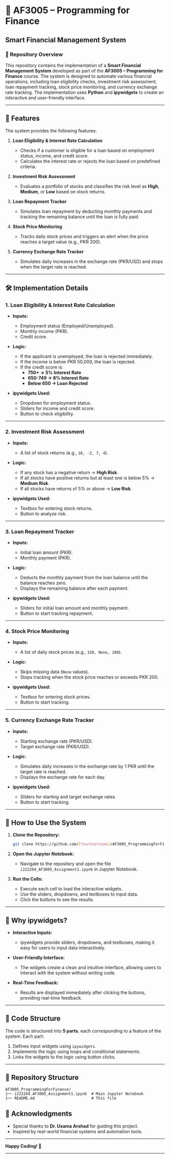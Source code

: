# 📘 AF3005 – Programming for Finance  
## Smart Financial Management System 

 ### 📂 Repository Overview
This repository contains the implementation of a **Smart Financial Management System** developed as part of the **AF3005 – Programming for Finance** course. The system is designed to automate various financial operations, including loan eligibility checks, investment risk assessment, loan repayment tracking, stock price monitoring, and currency exchange rate tracking. The implementation uses **Python** and **ipywidgets** to create an interactive and user-friendly interface.

---
## 🎯 Features  
The system provides the following features:  

1. **Loan Eligibility & Interest Rate Calculation**  
   - Checks if a customer is eligible for a loan based on employment status, income, and credit score.  
   - Calculates the interest rate or rejects the loan based on predefined criteria.
  
2. **Investment Risk Assessment**  
   - Evaluates a portfolio of stocks and classifies the risk level as **High**, **Medium**, or **Low** based on stock returns.  

3. **Loan Repayment Tracker**  
   - Simulates loan repayment by deducting monthly payments and tracking the remaining balance until the loan is fully paid.  

4. **Stock Price Monitoring**  
   - Tracks daily stock prices and triggers an alert when the price reaches a target value (e.g., PKR 200).  

5. **Currency Exchange Rate Tracker**  
   - Simulates daily increases in the exchange rate (PKR/USD) and stops when the target rate is reached.  

---
## 🛠️ Implementation Details  

### **1. Loan Eligibility & Interest Rate Calculation**  
- **Inputs:**  
  - Employment status (Employed/Unemployed).  
  - Monthly income (PKR).  
  - Credit score.  

- **Logic:**  
  - If the applicant is unemployed, the loan is rejected immediately.  
  - If the income is below PKR 50,000, the loan is rejected.  
  - If the credit score is:  
    - **750+ → 5% Interest Rate**  
    - **650-749 → 8% Interest Rate**  
    - **Below 650 → Loan Rejected**  

- **ipywidgets Used:**  
  - Dropdown for employment status.  
  - Sliders for income and credit score.  
  - Button to check eligibility.  

---

### **2. Investment Risk Assessment**  
- **Inputs:**  
  - A list of stock returns (e.g., `10, -2, 7, 4`).  

- **Logic:**  
  - If any stock has a negative return → **High Risk**.  
  - If all stocks have positive returns but at least one is below 5% → **Medium Risk**.  
  - If all stocks have returns of 5% or above → **Low Risk**.  

- **ipywidgets Used:**  
  - Textbox for entering stock returns.  
  - Button to analyze risk.  

---

### **3. Loan Repayment Tracker**  
- **Inputs:**  
  - Initial loan amount (PKR).  
  - Monthly payment (PKR).  

- **Logic:**  
  - Deducts the monthly payment from the loan balance until the balance reaches zero.  
  - Displays the remaining balance after each payment.  

- **ipywidgets Used:**  
  - Sliders for initial loan amount and monthly payment.  
  - Button to start tracking repayment.  

---

### **4. Stock Price Monitoring**  
- **Inputs:**  
  - A list of daily stock prices (e.g., `150, None, 200`).  

- **Logic:**  
  - Skips missing data (`None` values).  
  - Stops tracking when the stock price reaches or exceeds PKR 200.  

- **ipywidgets Used:**  
  - Textbox for entering stock prices.  
  - Button to start tracking.  

---

### **5. Currency Exchange Rate Tracker**  
- **Inputs:**  
  - Starting exchange rate (PKR/USD).  
  - Target exchange rate (PKR/USD).  

- **Logic:**  
  - Simulates daily increases in the exchange rate by 1 PKR until the target rate is reached.  
  - Displays the exchange rate for each day.  

- **ipywidgets Used:**  
  - Sliders for starting and target exchange rates.  
  - Button to start tracking.  

---

## **🚀 How to Use the System**  
1. **Clone the Repository:**  
   ```bash
   git clone https://github.com/[YourUsername]/AF3005_ProgrammingForFinance.git
   ```

2. **Open the Jupyter Notebook:**  
   - Navigate to the repository and open the file `i222264_AF3005_Assignment1.ipynb` in Jupyter Notebook.

3. **Run the Cells:**  
   - Execute each cell to load the interactive widgets.  
   - Use the sliders, dropdowns, and textboxes to input data.  
   - Click the buttons to see the results.  

---

## **🌟 Why ipywidgets?**  
- **Interactive Inputs:**  
  - ipywidgets provide sliders, dropdowns, and textboxes, making it easy for users to input data interactively.  

- **User-Friendly Interface:**  
  - The widgets create a clean and intuitive interface, allowing users to interact with the system without writing code.  

- **Real-Time Feedback:**  
  - Results are displayed immediately after clicking the buttons, providing real-time feedback.  

---

## **📜 Code Structure**  
The code is structured into **5 parts**, each corresponding to a feature of the system. Each part:  
1. Defines input widgets using `ipywidgets`.  
2. Implements the logic using loops and conditional statements.  
3. Links the widgets to the logic using button clicks.  

---

## **📂 Repository Structure**  
```
AF3005_ProgrammingForFinance/
├── i222264_AF3005_Assignment1.ipynb  # Main Jupyter Notebook
├── README.md                         # This file
```

## **🙏 Acknowledgments**  
- Special thanks to **Dr. Usama Arshad** for guiding this project.  
- Inspired by real-world financial systems and automation tools.  

---

**Happy Coding! 🚀**  

---
